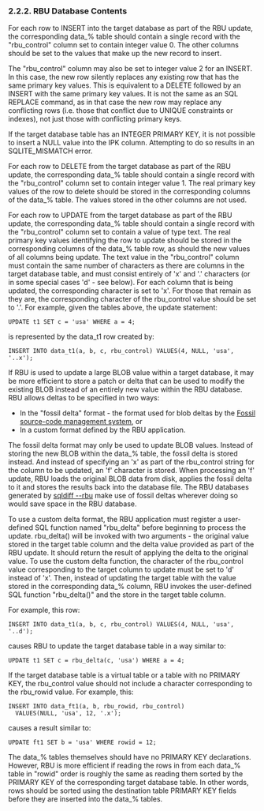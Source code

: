 ### 2\.2\.2\. RBU Database Contents


For each row to INSERT into the target database as part of the RBU 
update, the corresponding data\_% table should contain a single record
with the "rbu\_control" column set to contain integer value 0\. The
other columns should be set to the values that make up the new record 
to insert. 



The "rbu\_control" column may also be set to integer value 2 for 
an INSERT. In this case, the new row silently replaces any existing row that
has the same primary key values. This is equivalent to a DELETE followed by an
INSERT with the same primary key values. It is not the same as an SQL REPLACE
command, as in that case the new row may replace any conflicting rows (i.e.
those that conflict due to UNIQUE constraints or indexes), not just those with
conflicting primary keys.



If the target database table has an INTEGER PRIMARY KEY, it is not 
possible to insert a NULL value into the IPK column. Attempting to 
do so results in an SQLITE\_MISMATCH error.



For each row to DELETE from the target database as part of the RBU 
update, the corresponding data\_% table should contain a single record
with the "rbu\_control" column set to contain integer value 1\. The
real primary key values of the row to delete should be stored in the
corresponding columns of the data\_% table. The values stored in the
other columns are not used.



For each row to UPDATE from the target database as part of the RBU 
update, the corresponding data\_% table should contain a single record
with the "rbu\_control" column set to contain a value of type text.
The real primary key values identifying the row to update should be 
stored in the corresponding columns of the data\_% table row, as should
the new values of all columns being update. The text value in the 
"rbu\_control" column must contain the same number of characters as
there are columns in the target database table, and must consist entirely
of 'x' and '.' characters (or in some special cases 'd' \- see below). For 
each column that is being updated, the corresponding character is set to
'x'. For those that remain as they are, the corresponding character of the
rbu\_control value should be set to '.'. For example, given the tables 
above, the update statement:




```
UPDATE t1 SET c = 'usa' WHERE a = 4;

```

is represented by the data\_t1 row created by:




```
INSERT INTO data_t1(a, b, c, rbu_control) VALUES(4, NULL, 'usa', '..x');

```

If RBU is used to update a large BLOB value within a target database, it
may be more efficient to store a patch or delta that can be used to modify
the existing BLOB instead of an entirely new value within the RBU database. 
RBU allows deltas to be specified in two ways:



* In the "fossil delta" format \- the format used for blob deltas by the 
 [Fossil source\-code management system](http://fossil-scm.org), or
* In a custom format defined by the RBU application.


 The fossil delta format may only be used to update BLOB values. Instead
of storing the new BLOB within the data\_% table, the fossil delta is stored
instead. And instead of specifying an 'x' as part of the rbu\_control string
for the column to be updated, an 'f' character is stored. When processing
an 'f' update, RBU loads the original BLOB data from disk, applies the fossil
delta to it and stores the results back into the database file. The RBU
databases generated by [sqldiff \-\-rbu](rbu.html#sqldiff) make use of fossil deltas wherever
doing so would save space in the RBU database.



 To use a custom delta format, the RBU application must register a
user\-defined SQL function named "rbu\_delta" before beginning to process the
update. rbu\_delta() will be invoked with two arguments \- the original value
stored in the target table column and the delta value provided as part of
the RBU update. It should return the result of applying the delta to the
original value. To use the custom delta function, the character of the
rbu\_control value corresponding to the target column to update must be
set to 'd' instead of 'x'. Then, instead of updating the target table with the
value stored in the corresponding data\_% column, RBU invokes the user\-defined
SQL function "rbu\_delta()" and the store in the target table column.



For example, this row:




```
INSERT INTO data_t1(a, b, c, rbu_control) VALUES(4, NULL, 'usa', '..d');

```

causes RBU to update the target database table in a way similar to:




```
UPDATE t1 SET c = rbu_delta(c, 'usa') WHERE a = 4;

```

If the target database table is a virtual table or a table with no PRIMARY
KEY, the rbu\_control value should not include a character corresponding 
to the rbu\_rowid value. For example, this:




```
INSERT INTO data_ft1(a, b, rbu_rowid, rbu_control) 
  VALUES(NULL, 'usa', 12, '.x');

```

causes a result similar to:




```
UPDATE ft1 SET b = 'usa' WHERE rowid = 12;

```

The data\_% tables themselves should have no PRIMARY KEY declarations.
However, RBU is more efficient if reading the rows in from each data\_%
table in "rowid" order is roughly the same as reading them sorted by
the PRIMARY KEY of the corresponding target database table. In other 
words, rows should be sorted using the destination table PRIMARY KEY 
fields before they are inserted into the data\_% tables.




